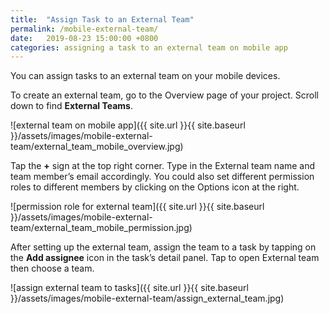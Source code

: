 ```yaml
---
title:  "Assign Task to an External Team"
permalink: /mobile-external-team/
date:   2019-08-23 15:00:00 +0800
categories: assigning a task to an external team on mobile app
---
```

You can assign tasks to an external team on your mobile devices. 

To create an external team, go to the Overview page of your project. Scroll down to find **External Teams**. 

![external team on mobile app]({{ site.url }}{{ site.baseurl }}/assets/images/mobile-external-team/external_team_mobile_overview.jpg)


Tap the **+** sign at the top right corner. Type in the External team name and team member’s email accordingly. You could also set different permission roles to different members by clicking on the Options icon at the right. 

![permission role for external team]({{ site.url }}{{ site.baseurl }}/assets/images/mobile-external-team/external_team_mobile_permission.jpg)

After setting up the external team, assign the team to a task by tapping on the **Add assignee** icon in the task’s detail panel. Tap to open External team then choose a team.

![assign external team to tasks]({{ site.url }}{{ site.baseurl }}/assets/images/mobile-external-team/assign_external_team.jpg)